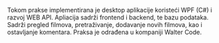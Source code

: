 Tokom prakse implementirana je desktop aplikacije koristeći WPF (C#) i razvoj WEB API. Apliacija sadrži frontend i backend, te bazu podataka. Sadrži pregled filmova, pretraživanje, dodavanje novih filmova, kao i ostavljanje komentara. Praksa je odrađena u kompaniji Walter Code.
